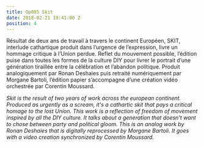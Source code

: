 ```yaml
---
title: Op005 Skit
date: 2018-02-21 19:41:00 Z
position: 4
---
```


Résultat de deux ans de travail à travers le continent Européen, SKIT, interlude cathartique produit dans l’urgence de l’expression, livre un hommage critique à l’Union perdue. Reflet du mouvement possible, l’édition puise dans toutes les formes de la culture DIY pour livrer le portrait d’une génération tiraillée entre la célébration et l’abandon politique.
Produit analogiquement par Ronan Deshaies puis retraité numériquement par Morgane Bartoli, l’édition papier s’accompagne d’une création vidéo orchestrée par Corentin Moussard.

*Skit is the result of two years of work across the european continent. Produced as urgently as a scream, it's a cathartic skit that pays a critical homage to the lost Union. This work is a reflection of freedom of movement inspired by all the DIY culture. It talks about a generation that doesn't want to chose between party and political gloom.
This is an analog work by Ronan Deshaies that is digitally reprocessed by Morgane Bartoli. It goes with a video creation synchronized by Corentin Moussard.*